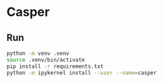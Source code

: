 # Casper

## Run

```bash
python -m venv .venv
source .venv/bin/activate
pip install -r requirements.txt
python -m ipykernel install --user --name=casper
```
